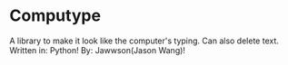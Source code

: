 # Computype

A  library to make it look like the computer's typing. Can also delete text. Written in: Python! By: Jawwson(Jason Wang)!
